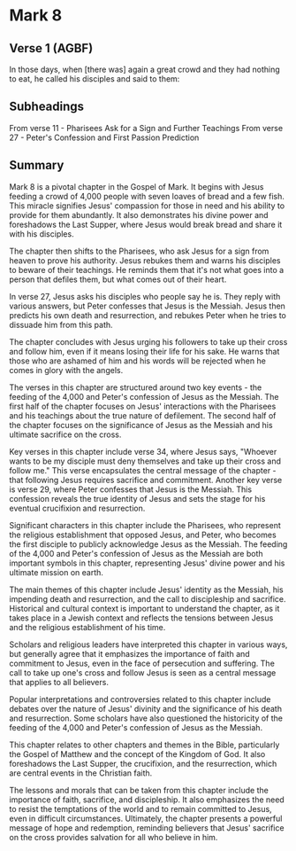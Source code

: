 # Mark 8

## Verse 1 (AGBF)

In those days, when [there was] again a great crowd and they had nothing to eat, he called his disciples and said to them:

## Subheadings

From verse 11 - Pharisees Ask for a Sign and Further Teachings
From verse 27 - Peter's Confession and First Passion Prediction

## Summary

Mark 8 is a pivotal chapter in the Gospel of Mark. It begins with Jesus feeding a crowd of 4,000 people with seven loaves of bread and a few fish. This miracle signifies Jesus' compassion for those in need and his ability to provide for them abundantly. It also demonstrates his divine power and foreshadows the Last Supper, where Jesus would break bread and share it with his disciples.

The chapter then shifts to the Pharisees, who ask Jesus for a sign from heaven to prove his authority. Jesus rebukes them and warns his disciples to beware of their teachings. He reminds them that it's not what goes into a person that defiles them, but what comes out of their heart.

In verse 27, Jesus asks his disciples who people say he is. They reply with various answers, but Peter confesses that Jesus is the Messiah. Jesus then predicts his own death and resurrection, and rebukes Peter when he tries to dissuade him from this path.

The chapter concludes with Jesus urging his followers to take up their cross and follow him, even if it means losing their life for his sake. He warns that those who are ashamed of him and his words will be rejected when he comes in glory with the angels.

The verses in this chapter are structured around two key events - the feeding of the 4,000 and Peter's confession of Jesus as the Messiah. The first half of the chapter focuses on Jesus' interactions with the Pharisees and his teachings about the true nature of defilement. The second half of the chapter focuses on the significance of Jesus as the Messiah and his ultimate sacrifice on the cross.

Key verses in this chapter include verse 34, where Jesus says, "Whoever wants to be my disciple must deny themselves and take up their cross and follow me." This verse encapsulates the central message of the chapter - that following Jesus requires sacrifice and commitment. Another key verse is verse 29, where Peter confesses that Jesus is the Messiah. This confession reveals the true identity of Jesus and sets the stage for his eventual crucifixion and resurrection.

Significant characters in this chapter include the Pharisees, who represent the religious establishment that opposed Jesus, and Peter, who becomes the first disciple to publicly acknowledge Jesus as the Messiah. The feeding of the 4,000 and Peter's confession of Jesus as the Messiah are both important symbols in this chapter, representing Jesus' divine power and his ultimate mission on earth.

The main themes of this chapter include Jesus' identity as the Messiah, his impending death and resurrection, and the call to discipleship and sacrifice. Historical and cultural context is important to understand the chapter, as it takes place in a Jewish context and reflects the tensions between Jesus and the religious establishment of his time.

Scholars and religious leaders have interpreted this chapter in various ways, but generally agree that it emphasizes the importance of faith and commitment to Jesus, even in the face of persecution and suffering. The call to take up one's cross and follow Jesus is seen as a central message that applies to all believers.

Popular interpretations and controversies related to this chapter include debates over the nature of Jesus' divinity and the significance of his death and resurrection. Some scholars have also questioned the historicity of the feeding of the 4,000 and Peter's confession of Jesus as the Messiah.

This chapter relates to other chapters and themes in the Bible, particularly the Gospel of Matthew and the concept of the Kingdom of God. It also foreshadows the Last Supper, the crucifixion, and the resurrection, which are central events in the Christian faith.

The lessons and morals that can be taken from this chapter include the importance of faith, sacrifice, and discipleship. It also emphasizes the need to resist the temptations of the world and to remain committed to Jesus, even in difficult circumstances. Ultimately, the chapter presents a powerful message of hope and redemption, reminding believers that Jesus' sacrifice on the cross provides salvation for all who believe in him.